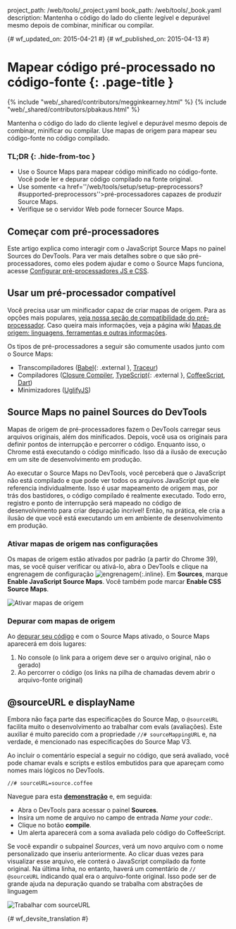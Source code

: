 project_path: /web/tools/_project.yaml
book_path: /web/tools/_book.yaml
description: Mantenha o código do lado do cliente legível e depurável mesmo depois de combinar, minificar ou compilar.

{# wf_updated_on: 2015-04-21 #}
{# wf_published_on: 2015-04-13 #}

# Mapear código pré-processado no código-fonte {: .page-title }

{% include "web/_shared/contributors/megginkearney.html" %}
{% include "web/_shared/contributors/pbakaus.html" %}

Mantenha o código do lado do cliente legível e depurável mesmo depois de combinar, minificar ou compilar. Use mapas de origem para mapear seu código-fonte no código compilado.


### TL;DR {: .hide-from-toc }
- Use o Source Maps para mapear código minificado no código-fonte. Você pode ler e depurar código compilado na fonte original.
- Use somente <a href=''/web/tools/setup/setup-preprocessors?#supported-preprocessors''>pré-processadores capazes de produzir Source Maps</a>.
- Verifique se o servidor Web pode fornecer Source Maps.


## Começar com pré-processadores

Este artigo explica como interagir com o JavaScript Source Maps no painel Sources do DevTools. Para ver mais detalhes sobre o que são pré-processadores, como eles podem ajudar e como o Source Maps funciona, acesse [Configurar pré-processadores JS e CSS](/web/tools/setup/setup-preprocessors?#debugging-and-editing-preprocessed-content).

## Usar um pré-processador compatível

Você precisa usar um minificador capaz de criar mapas de origem. Para as opções mais populares, [veja nossa seção de compatibilidade do pré-processador](/web/tools/setup/setup-preprocessors?#supported-preprocessors). Caso queira mais informações, veja a página wiki [Mapas de origem: linguagens, ferramentas e outras informações](https://github.com/ryanseddon/source-map/wiki/Source-maps:-languages,-tools-and-other-info).

Os tipos de pré-processadores a seguir são comumente usados junto com o Source Maps:

* Transcompiladores ([Babel](https://babeljs.io/){: .external }, [Traceur](https://github.com/google/traceur-compiler/wiki/Getting-Started))
* Compiladores ([Closure Compiler](https://github.com/google/closure-compiler), [TypeScript](http://www.typescriptlang.org/){: .external }, [CoffeeScript](http://coffeescript.org), [Dart](https://www.dartlang.org))
* Minimizadores ([UglifyJS](https://github.com/mishoo/UglifyJS))

## Source Maps no painel Sources do DevTools

Mapas de origem de pré-processadores fazem o DevTools carregar seus arquivos originais, além dos minificados. Depois, você usa os originais para definir pontos de interrupção e percorrer o código. Enquanto isso, o Chrome está executando o código minificado. Isso dá a ilusão de execução em um site de desenvolvimento em produção.

Ao executar o Source Maps no DevTools, você perceberá que o JavaScript não está compilado e que pode ver todos os arquivos JavaScript que ele referencia individualmente. Isso é usar mapeamento de origem mas, por trás dos bastidores, o código compilado é realmente executado. Todo erro, registro e ponto de interrupção será mapeado no código de desenvolvimento para criar depuração incrível! Então, na prática, ele cria a ilusão de que você está executando um em ambiente de desenvolvimento em produção.

### Ativar mapas de origem nas configurações

Os mapas de origem estão ativados por padrão (a partir do Chrome 39), mas, se você quiser verificar ou ativá-lo, abra o DevTools e clique na engrenagem de configuração ![engrenagem](imgs/gear.png){:.inline}. Em **Sources**, marque **Enable JavaScript Source Maps**. Você também pode marcar **Enable CSS Source Maps**.

![Ativar mapas de origem](imgs/source-maps.jpg)

### Depurar com mapas de origem

Ao [depurar seu código](/web/tools/chrome-devtools/debug/breakpoints/step-code) e com o Source Maps ativado, o Source Maps aparecerá em dois lugares:

1. No console (o link para a origem deve ser o arquivo original, não o gerado)
2. Ao percorrer o código (os links na pilha de chamadas devem abrir o arquivo-fonte original)

## @sourceURL e displayName

Embora não faça parte das especificações do Source Map, o `@sourceURL` facilita muito o desenvolvimento ao trabalhar com evals (avaliações). Este auxiliar é muito parecido com a propriedade `//# sourceMappingURL` e, na verdade, é mencionado nas especificações do Source Map V3.

Ao incluir o comentário especial a seguir no código, que será avaliado, você pode chamar evals e scripts e estilos embutidos para que apareçam como nomes mais lógicos no DevTools.

`//# sourceURL=source.coffee`

Navegue para esta
**[demonstração](http://www.thecssninja.com/demo/source_mapping/compile.html)** e, em seguida:

* Abra o DevTools para acessar o painel **Sources**.
* Insira um nome de arquivo no campo de entrada _Name your code:_.
* Clique no botão **compile**.
* Um alerta aparecerá com a soma avaliada pelo código do CoffeeScript.

Se você expandir o subpainel _Sources_, verá um novo arquivo com o nome personalizado que inseriu anteriormente. Ao clicar duas vezes para visualizar esse arquivo, ele conterá o JavaScript compilado da fonte original. Na última linha, no entanto, haverá um comentário de `// @sourceURL` indicando qual era o arquivo-fonte original. Isso pode ser de grande ajuda na depuração quando se trabalha com abstrações de linguagem

![Trabalhar com sourceURL](imgs/coffeescript.jpg)




{# wf_devsite_translation #}

